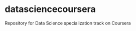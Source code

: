 datasciencecoursera
===================

Repository for Data Science specialization track on Coursera
